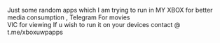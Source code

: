 Just some random apps which I am trying to run in MY XBOX for better media consumption , 
Telegram For movies  
VlC for viewing 
If u wish to run it on your devices contact @ t.me/xboxuwpapps
